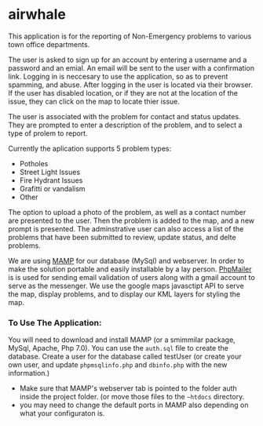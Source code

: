# airwhale
This application is for the reporting of Non-Emergency problems to various town office departments. 

The user is asked to sign up for an account by entering a username and a password and an emial. An email will be sent to the user with a confirmation link. Logging in is neccesary to use the application, so as to prevent spamming, and abuse. After logging in the user is located via their browser. If the user has disabled location, or if they are not at the location of the issue, they can click on the map to locate thier issue. 

The user is associated with the problem for contact and status updates. They are prompted to enter a description of the problem, and to select a type of prolem to report. 

Currently the aplication supports 5 problem types: 
* Potholes
* Street Light Issues
* Fire Hydrant Issues
* Grafitti or vandalism
* Other

The option to upload a photo of the problem, as well as a contact number are presented to the user. Then the problem is added to the map, and a new prompt is presented. 
The adminstrative user can also access a list of the problems that have been submitted to review, update status, and delte problems. 

We are using [MAMP](https://www.mamp.info/en/) for our database (MySql) and webserver. In order to make the solution portable and easily installable by a lay person. [PhpMailer](https://github.com/PHPMailer/PHPMailer) is is used for sending email validation of users along with a gmail account to serve as the messenger. We use the google maps javasctipt API to serve the map, display problems, and to display our KML layers for styling the map. 

### To Use The Application: 
  You will need to download and install MAMP (or a smimmilar package, MySql, Apache, Php 7.0). You can use the `auth.sql` file to create the database. Create a user for the database called testUser (or create your own user, and update `phpmsqlinfo.php` and `dbinfo.php` with the new information.)
* Make sure that MAMP's webserver tab is pointed to the folder auth inside the project folder. (or move those files to the `~htdocs` directory. 
* you may need to change the default ports in MAMP also depending on what your configuraton is. 

